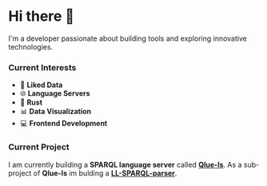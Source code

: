 # Hi there 👋  

I'm a developer passionate about building tools and exploring innovative technologies.  

### Current Interests  

- 🔗 **Liked Data**
- 🌐 **Language Servers**
- 🦀 **Rust**
- 📊 **Data Visualization**
- 💻 **Frontend Development**

### Current Project

I am currently building a **SPARQL language server** called [**Qlue-ls**](https://github.com/IoannisNezis/Qlue-ls).
As a sub-project of **Qlue-ls** im bulding a [**LL-SPARQL-parser**](https://github.com/IoannisNezis/ll-sparql-parser).
